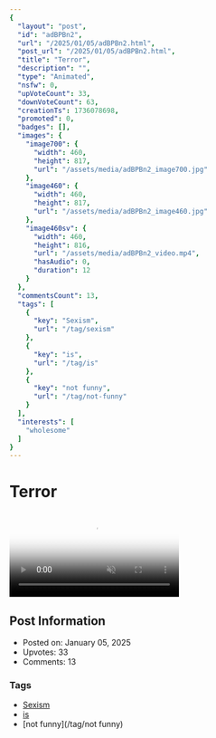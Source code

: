 ```yaml
---
{
  "layout": "post",
  "id": "adBPBn2",
  "url": "/2025/01/05/adBPBn2.html",
  "post_url": "/2025/01/05/adBPBn2.html",
  "title": "Terror",
  "description": "",
  "type": "Animated",
  "nsfw": 0,
  "upVoteCount": 33,
  "downVoteCount": 63,
  "creationTs": 1736078698,
  "promoted": 0,
  "badges": [],
  "images": {
    "image700": {
      "width": 460,
      "height": 817,
      "url": "/assets/media/adBPBn2_image700.jpg"
    },
    "image460": {
      "width": 460,
      "height": 817,
      "url": "/assets/media/adBPBn2_image460.jpg"
    },
    "image460sv": {
      "width": 460,
      "height": 816,
      "url": "/assets/media/adBPBn2_video.mp4",
      "hasAudio": 0,
      "duration": 12
    }
  },
  "commentsCount": 13,
  "tags": [
    {
      "key": "Sexism",
      "url": "/tag/sexism"
    },
    {
      "key": "is",
      "url": "/tag/is"
    },
    {
      "key": "not funny",
      "url": "/tag/not-funny"
    }
  ],
  "interests": [
    "wholesome"
  ]
}
---
```


# Terror

<video controls playsinline loop muted poster="/assets/media/adBPBn2_image460.jpg">
  <source src="/assets/media/adBPBn2_video.mp4" type="video/mp4">
  Your browser does not support the video tag.
</video>

## Post Information

- Posted on: January 05, 2025
- Upvotes: 33
- Comments: 13

### Tags

- [Sexism](/tag/Sexism)
- [is](/tag/is)
- [not funny](/tag/not funny)

